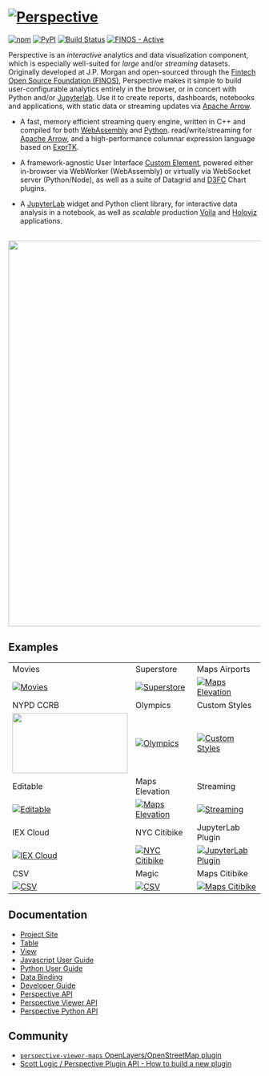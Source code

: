 # [![Perspective](https://perspective.finos.org/img/logo_inverted_tiny.png)](https://perspective.finos.org/)

[![npm](https://img.shields.io/npm/v/@finos/perspective.svg?style=flat)](https://www.npmjs.com/package/@finos/perspective)
[![PyPI](https://img.shields.io/pypi/v/perspective-python.svg?style=flat)](https://pypi.python.org/pypi/perspective-python)
[![Build Status](https://dev.azure.com/finosfoundation/perspective/_apis/build/status/finos.perspective?branchName=master)](https://dev.azure.com/finosfoundation/perspective/_build/latest?definitionId=1&branchName=master)
[![FINOS - Active](https://cdn.jsdelivr.net/gh/finos/contrib-toolbox@master/images/badge-active.svg)](https://finosfoundation.atlassian.net/wiki/display/FINOS/Active)


Perspective is an <i>interactive</i> analytics and data visualization component, 
which is especially well-suited for <i>large</i> and/or <i>streaming</i> datasets.
Originally developed at J.P. Morgan and open-sourced through the
[Fintech Open Source Foundation (FINOS)](https://www.finos.org/), 
Perspective makes it simple to build user-configurable
analytics entirely in the browser, or in concert with Python and/or
[Jupyterlab](https://jupyterlab.readthedocs.io/en/stable/).
Use it to create reports, dashboards, notebooks and applications, with static
data or streaming updates via [Apache Arrow](https://arrow.apache.org/).

* A fast, memory efficient streaming query engine, written in
  C++ and compiled for both [WebAssembly](https://webassembly.org/) and
  [Python](https://www.python.org/). read/write/streaming for
  [Apache Arrow](https://arrow.apache.org/), and a high-performance columnar
  expression language based on [ExprTK](https://github.com/ArashPartow/exprtk).

* A framework-agnostic User Interface
  [Custom Element](https://developer.mozilla.org/en-US/docs/Web/Web_Components/Using_custom_elements),
  powered either in-browser via WebWorker (WebAssembly) or virtually via
  WebSocket server (Python/Node), as well as a suite of Datagrid and 
  [D3FC](https://d3fc.io/) Chart plugins.

* A [JupyterLab](https://jupyter.org/) widget and Python client library, for
  interactive data analysis in a notebook, as well as _scalable_ production
  [Voila](https://github.com/voila-dashboards/voila) and
  [Holoviz](https://panel.holoviz.org/) applications.

<br/>
<img width="770" src="https://github.com/finos/perspective/blob/gh-pages/img/demo_large.gif?raw=true">

## Examples

||||
|:--|:--|:--|
|Movies|Superstore|Maps Airports|
|[![Movies](https://gist.githubusercontent.com/texodus/6b4dcebf65db4ebe4fe53a6de5ea0b48/raw/f56e588eed348aea579cf8fe757ce78c58779c82/thumbnail.png)](https://bl.ocks.org/texodus/6b4dcebf65db4ebe4fe53a6de5ea0b48)|[![Superstore](https://bl.ocks.org/texodus/raw/803de90736a3641ad91c5c7a1b49d0a7/thumbnail.png)](https://bl.ocks.org/texodus/803de90736a3641ad91c5c7a1b49d0a7)|[![Maps Elevation](https://perspective.finos.org/img/airports_thumbnail.png)](https://bl.ocks.org/DevAndyLee/86b33055dbce1ccc709cb3238227bec1)|
|NYPD CCRB|Olympics|Custom Styles|
|[<img src="https://texodus.github.io/nypd-ccrb/preview.png" width="230" height="120"></img>](https://texodus.github.io/nypd-ccrb/)|[![Olympics](http://bl.ocks.org/texodus/raw/efd4a857aca9a52ab6cddbb6e1f701c9/c6c0fb7611ca742830e05cce667678c25b6f288a/thumbnail.png)](https://bl.ocks.org/texodus/efd4a857aca9a52ab6cddbb6e1f701c9)|[![Custom Styles](http://bl.ocks.org/texodus/raw/c42f3189699bd29cf20bbe7dce767b07/62d75a47e049602312ba2597bfd37eb032b156f0/thumbnail.png)](http://bl.ocks.org/texodus/c42f3189699bd29cf20bbe7dce767b07)|
|Editable|Maps Elevation|Streaming|
|[![Editable](https://bl.ocks.org/texodus/raw/45b868833c9f456bd39a51e606412c5d/e590d237a5237790694946018680719c9fef56cb/thumbnail.png)](https://bl.ocks.org/texodus/45b868833c9f456bd39a51e606412c5d)|[![Maps Elevation](https://perspective.finos.org/img/elevation_thumbnail.png)](https://bl.ocks.org/DevAndyLee/0efd87f7c0b8725a1c6bef8eafe86103)|[![Streaming](https://bl.ocks.org/texodus/raw/9bec2f8041471bafc2c56db2272a9381/c69c2cfacb23015f3aaeab3555a0035702ffdb1c/thumbnail.png)](https://bl.ocks.org/texodus/9bec2f8041471bafc2c56db2272a9381)|
|IEX Cloud|NYC Citibike|JupyterLab Plugin|
|[![IEX Cloud](https://bl.ocks.org/texodus/raw/eb151fdd9f98bde987538cbc20e003f6/79d409006f50b24f1607758945144b392e4921a2/thumbnail.png)](https://bl.ocks.org/texodus/eb151fdd9f98bde987538cbc20e003f6)|[![NYC Citibike](https://bl.ocks.org/texodus/raw/bc8d7e6f72e09c9dbd7424b4332cacad/f704ce53a3f453f8fe66bd9ff4ead831786384ea/thumbnail.png)](https://bl.ocks.org/texodus/bc8d7e6f72e09c9dbd7424b4332cacad)|[![JupyterLab Plugin](https://perspective.finos.org/img/jupyterlab.png)](http://beta.mybinder.org/v2/gh/finos/perspective/master?urlpath=lab/tree/examples/jupyter-notebooks)|
|CSV|Magic|Maps Citibike|
|[![CSV](https://bl.ocks.org/texodus/raw/02d8fd10aef21b19d6165cf92e43e668/5e78be024893aa651fcdfac816841d54777ccdec/thumbnail.png)](https://bl.ocks.org/texodus/02d8fd10aef21b19d6165cf92e43e668)|[![CSV](https://perspective.finos.org/img/mtg_thumbnail.png)](https://texodus.github.io/mtg-perspective/?seasons-in-the-abyss-67)|[![Maps Citibike](https://perspective.finos.org/img/citibike_thumbnail.png)](http://bl.ocks.org/DevAndyLee/57720f373752cd405dbbceb6f22c7854)|




## Documentation

* [Project Site](https://perspective.finos.org/)
* [Table](https://perspective.finos.org/docs/md/table.html)
* [View](https://perspective.finos.org/docs/md/view.html)
* [Javascript User Guide](https://perspective.finos.org/docs/md/js.html)
* [Python User Guide](https://perspective.finos.org/docs/md/python.html)
* [Data Binding](https://perspective.finos.org/docs/md/table.html)
* [Developer Guide](https://perspective.finos.org/docs/md/development.html)
* [Perspective API](https://github.com/finos/perspective/blob/master/packages/perspective/README.md)
* [Perspective Viewer API](https://github.com/finos/perspective/blob/master/packages/perspective-viewer/README.md)
* [Perspective Python API](https://perspective.finos.org/docs/obj/perspective-python.html)

## Community

* [`perspective-viewer-maps` OpenLayers/OpenStreetMap plugin](https://github.com/DevAndyLee/perspective-viewer-maps)
* [Scott Logic / Perspective Plugin API - How to build a new plugin](https://blog.scottlogic.com/2019/04/23/perspective-plugin-api-how-to-build-a-new-plugin.html)

